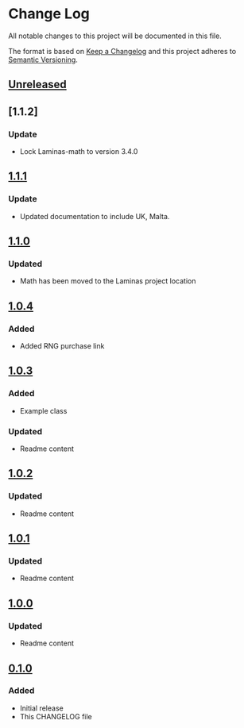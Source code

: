 # Change Log
All notable changes to this project will be documented in this file.

The format is based on [Keep a Changelog](http://keepachangelog.com/)
and this project adheres to [Semantic Versioning](http://semver.org/).

## [Unreleased]

## [1.1.2]
### Update
- Lock Laminas-math to version 3.4.0

## [1.1.1]
### Update
- Updated documentation to include UK, Malta.

## [1.1.0]
### Updated
- Math has been moved to the Laminas project location

## [1.0.4]
### Added
- Added RNG purchase link

## [1.0.3]
### Added
- Example class
### Updated
- Readme content

## [1.0.2]
### Updated
- Readme content

## [1.0.1]
### Updated
- Readme content

## [1.0.0]
### Updated
- Readme content

## [0.1.0]
### Added
- Initial release
- This CHANGELOG file

[Unreleased]: https://github.com/sunsevennv/certified-rng/compare/1.1.1...HEAD
[1.1.1]: https://github.com/sunsevennv/certified-rng/compare/1.1.0...1.1.1
[1.1.0]: https://github.com/sunsevennv/certified-rng/compare/1.0.4...1.1.0
[1.0.4]: https://github.com/sunsevennv/certified-rng/compare/1.0.3...1.0.4
[1.0.3]: https://github.com/sunsevennv/certified-rng/compare/1.0.2...1.0.3
[1.0.2]: https://github.com/sunsevennv/certified-rng/compare/1.0.1...1.0.2
[1.0.1]: https://github.com/sunsevennv/certified-rng/compare/1.0.0...1.0.1
[1.0.0]: https://github.com/sunsevennv/certified-rng/compare/0.1.0...1.0.0
[0.1.0]: https://github.com/sunsevennv/certified-rng/compare/e5ca6f5a194fbfa2932a00a4f1e98335c78145da...0.1.0
